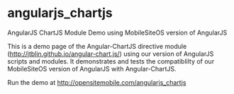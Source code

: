 # angularjs_chartjs
AngularJS ChartJS Module Demo using MobileSiteOS version of AngularJS

This is a demo page of the Angular-ChartJS directive module (http://jtblin.github.io/angular-chart.js/) using our version of AngularJS scripts and modules. It demonstrates and tests the compatiblilty of our MobileSiteOS version of AngularJS with Angular-ChartJS.

Run the demo at http://opensitemobile.com/angularjs_chartjs
